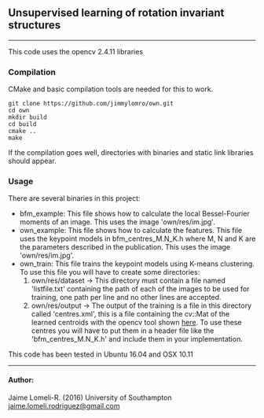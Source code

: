 ## Unsupervised learning of rotation invariant structures
___

This code uses the opencv 2.4.11 libraries


### Compilation

CMake and basic compilation tools are needed for this to work.

```
git clone https://github.com/jimmylomro/own.git
cd own
mkdir build
cd build
cmake ..
make
```

If the compilation goes well, directories with binaries and static link libraries should appear.

### Usage

There are several binaries in this project:

- bfm_example: This file shows how to calculate the local Bessel-Fourier moments of an image. This uses the image 'own/res/im.jpg'.
- own_example: This file shows how to calculate the features. This file uses the keypoint models in bfm_centres_M.N_K.h
where M, N and K are the parameters described in the publication. This uses the image 'own/res/im.jpg'.
- own_train: This file trains the keypoint models using K-means clustering. To use this file you will have to create some directories:
	1. own/res/dataset -> This directory must contain a file named 'listfile.txt' containing the path of each of the images to be used for training, one path per line and no other lines are accepted.
	2. own/res/output  -> The output of the training is a file in this directory called 'centres.xml', this is a file containing the cv::Mat of the learned centroids with the opencv tool shown [here](http://docs.opencv.org/2.4/doc/tutorials/core/file_input_output_with_xml_yml/file_input_output_with_xml_yml.html). To use these centres you will have to put them in a header file like the 'bfm_centres_M.N_K.h' and include them in your implementation.


This code has been tested in Ubuntu 16.04 and OSX 10.11

___

#### Author:
Jaime Lomeli-R. (2016)
University of Southampton
jaime.lomeli.rodriguez@gmail.com
